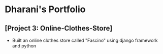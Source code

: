 # Dharani's Portfolio

## [Project 3: Online-Clothes-Store]
* Built an online clothes store called "Fascino" using django framework and python
